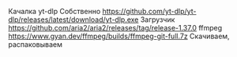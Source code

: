 Качалка yt-dlp
Собственно
https://github.com/yt-dlp/yt-dlp/releases/latest/download/yt-dlp.exe
Загрузчик
https://github.com/aria2/aria2/releases/tag/release-1.37.0
ffmpeg
https://www.gyan.dev/ffmpeg/builds/ffmpeg-git-full.7z
Скачиваем, распаковываем
